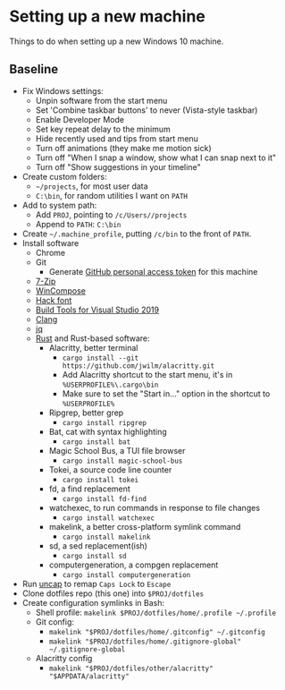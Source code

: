 # Setting up a new machine
Things to do when setting up a new Windows 10 machine.

## Baseline
- Fix Windows settings:
	- Unpin software from the start menu
	- Set 'Combine taskbar buttons' to never (Vista-style taskbar)
	- Enable Developer Mode
	- Set key repeat delay to the minimum
	- Hide recently used and tips from start menu
	- Turn off animations (they make me motion sick)
	- Turn off "When I snap a window, show what I can snap next to it"
	- Turn off "Show suggestions in your timeline"
- Create custom folders:
	- `~/projects`, for most user data
	- `C:\bin`, for random utilities I want on `PATH`
- Add to system path:
	- Add `PROJ`, pointing to `/c/Users//projects`
	- Append to `PATH`: `C:\bin`
- Create `~/.machine_profile`, putting `/c/bin` to the front of `PATH`.
- Install software
	- Chrome
	- Git
		- Generate [GitHub personal access token](https://github.com/settings/tokens) for this machine
	- [7-Zip](https://www.7-zip.org/download.html)
	- [WinCompose](https://github.com/samhocevar/wincompose)
	- [Hack font](https://sourcefoundry.org/hack/)
	- [Build Tools for Visual Studio 2019](https://visualstudio.microsoft.com/downloads/#build-tools-for-visual-studio-2019)
	- [Clang](http://releases.llvm.org/download.html)
	- [jq](https://stedolan.github.io/jq/)
	- [Rust](https://rustup.rs/) and Rust-based software:
		- Alacritty, better terminal
			- `cargo install --git https://github.com/jwilm/alacritty.git`
			- Add Alacritty shortcut to the start menu, it's in `%USERPROFILE%\.cargo\bin`
			- Make sure to set the "Start in..." option in the shortcut to `%USERPROFILE%`
		- Ripgrep, better grep
			- `cargo install ripgrep`
		- Bat, cat with syntax highlighting
			- `cargo install bat`
		- Magic School Bus, a TUI file browser
			- `cargo install magic-school-bus`
		- Tokei, a source code line counter
			- `cargo install tokei`
		- fd, a find replacement
			- `cargo install fd-find`
		- watchexec, to run commands in response to file changes
			- `cargo install watchexec`
		- makelink, a better cross-platform symlink command
			- `cargo install makelink`
		- sd, a sed replacement(ish)
			- `cargo install sd`
		- computergeneration, a compgen replacement
			- `cargo install computergeneration`
- Run [uncap](https://github.com/susam/uncap) to remap `Caps Lock` to `Escape`
- Clone dotfiles repo (this one) into `$PROJ/dotfiles`
- Create configuration symlinks in Bash:
	- Shell profile: `makelink $PROJ/dotfiles/home/.profile ~/.profile`
	- Git config:
		- `makelink "$PROJ/dotfiles/home/.gitconfig" ~/.gitconfig`
		- `makelink "$PROJ/dotfiles/home/.gitignore-global" ~/.gitignore-global`
	- Alacritty config
		- `makelink "$PROJ/dotfiles/other/alacritty" "$APPDATA/alacritty"`